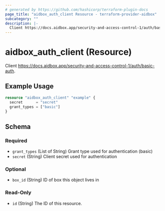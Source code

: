 ```yaml
---
# generated by https://github.com/hashicorp/terraform-plugin-docs
page_title: "aidbox_auth_client Resource - terraform-provider-aidbox"
subcategory: ""
description: |-
  Client https://docs.aidbox.app/security-and-access-control-1/auth/basic-auth.
---
```


# aidbox_auth_client (Resource)

Client https://docs.aidbox.app/security-and-access-control-1/auth/basic-auth.

## Example Usage

```terraform
resource "aidbox_auth_client" "example" {
  secret      = "secret"
  grant_types = ["basic"]
}
```

<!-- schema generated by tfplugindocs -->
## Schema

### Required

- `grant_types` (List of String) Grant type used for authentication (basic)
- `secret` (String) Client secret used for authentication

### Optional

- `box_id` (String) ID of box this object lives in

### Read-Only

- `id` (String) The ID of this resource.


